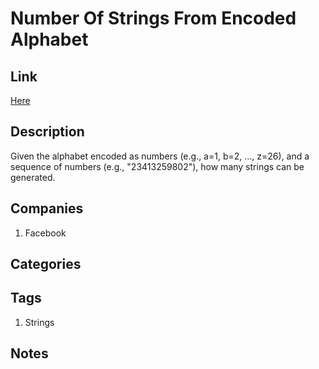 # Number Of Strings From Encoded Alphabet

## Link

[Here](https://www.glassdoor.com/Interview/Given-the-alphabet-encoded-as-numbers-e-g-a-1-b-2-z-26-and-a-sequence-of-numbers-e-g-23413259802-how-man-QTN_1992899.htm)

## Description

Given the alphabet encoded as numbers (e.g., a=1, b=2, ..., z=26),  and a sequence of numbers (e.g., "23413259802"),  how many strings can be generated.

## Companies

1. Facebook

## Categories

## Tags

1. Strings

## Notes